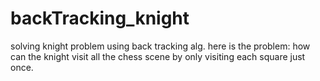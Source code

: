 # backTracking_knight
solving knight problem using back tracking alg.
here is the problem:
how can the knight visit all the chess scene by only visiting each square just once.
